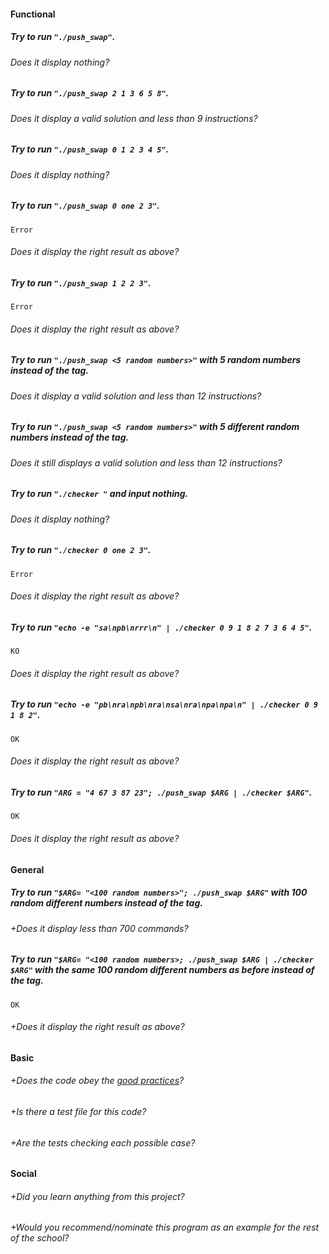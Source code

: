 #### Functional

##### Try to run `"./push_swap"`.

###### Does it display nothing?

##### Try to run `"./push_swap 2 1 3 6 5 8"`.

###### Does it display a valid solution and less than 9 instructions?

##### Try to run `"./push_swap 0 1 2 3 4 5"`.

###### Does it display nothing?

##### Try to run `"./push_swap 0 one 2 3"`.

```
Error
```

###### Does it display the right result as above?

##### Try to run `"./push_swap 1 2 2 3"`.

```
Error
```

###### Does it display the right result as above?

##### Try to run `"./push_swap <5 random numbers>"` with 5 random numbers instead of the tag.

###### Does it display a valid solution and less than 12 instructions?

##### Try to run `"./push_swap <5 random numbers>"` with 5 different random numbers instead of the tag.
###### Does it still displays a valid solution and less than 12 instructions?

##### Try to run `"./checker "` and input nothing.

###### Does it display nothing?

##### Try to run `"./checker 0 one 2 3"`.

```
Error
```

###### Does it display the right result as above?

##### Try to run `"echo -e "sa\npb\nrrr\n" | ./checker 0 9 1 8 2 7 3 6 4 5"`.

```
KO
```

###### Does it display the right result as above?

##### Try to run `"echo -e "pb\nra\npb\nra\nsa\nra\npa\npa\n" | ./checker 0 9 1 8 2"`.

```
OK
```

###### Does it display the right result as above?

##### Try to run `"ARG = "4 67 3 87 23"; ./push_swap $ARG | ./checker $ARG"`.

```
OK
```

###### Does it display the right result as above?

#### General

##### Try to run `"$ARG= "<100 random numbers>"; ./push_swap $ARG"` with 100 random different numbers instead of the tag.

###### +Does it display less than 700 commands?

##### Try to run `"$ARG= "<100 random numbers>; ./push_swap $ARG | ./checker $ARG"` with the same 100 random different numbers as before instead of the tag.

```
OK
```

###### +Does it display the right result as above?

#### Basic

###### +Does the code obey the [good practices](https://public.01-edu.org/subjects/good-practices.en)?

###### +Is there a test file for this code?

###### +Are the tests checking each possible case?

#### Social

###### +Did you learn anything from this project?

###### +Would you recommend/nominate this program as an example for the rest of the school?
